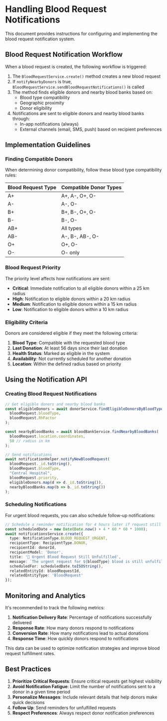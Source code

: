 # Handling Blood Request Notifications

This document provides instructions for configuring and implementing the blood request notification system.

## Blood Request Notification Workflow

When a blood request is created, the following workflow is triggered:

1. The `BloodRequestService.create()` method creates a new blood request
2. If `notifyNearbyDonors` is true, `BloodRequestService.sendBloodRequestNotifications()` is called
3. The method finds eligible donors and nearby blood banks based on:
   - Blood type compatibility
   - Geographic proximity
   - Donor eligibility
4. Notifications are sent to eligible donors and nearby blood banks through:
   - In-app notifications (always)
   - External channels (email, SMS, push) based on recipient preferences

## Implementation Guidelines

### Finding Compatible Donors

When determining donor compatibility, follow these blood type compatibility rules:

| Blood Request Type | Compatible Donor Types |
|-------------------|------------------------|
| A+                | A+, A-, O+, O-         |
| A-                | A-, O-                 |
| B+                | B+, B-, O+, O-         |
| B-                | B-, O-                 |
| AB+               | All types              |
| AB-               | A-, B-, AB-, O-        |
| O+                | O+, O-                 |
| O-                | O- only                |

### Blood Request Priority

The priority level affects how notifications are sent:

- **Critical**: Immediate notification to all eligible donors within a 25 km radius
- **High**: Notification to eligible donors within a 20 km radius
- **Medium**: Notification to eligible donors within a 15 km radius
- **Low**: Notification to eligible donors within a 10 km radius

### Eligibility Criteria

Donors are considered eligible if they meet the following criteria:

1. **Blood Type**: Compatible with the requested blood type
2. **Last Donation**: At least 56 days since their last donation
3. **Health Status**: Marked as eligible in the system
4. **Availability**: Not currently scheduled for another donation
5. **Location**: Within the defined radius based on priority

## Using the Notification API

### Creating Blood Request Notifications

```typescript
// Get eligible donors and nearby blood banks
const eligibleDonors = await donorService.findEligibleDonorsByBloodType(
  bloodRequest.bloodType,
  bloodRequest.RhFactor
);

const nearbyBloodBanks = await bloodBankService.findNearbyBloodBanks(
  bloodRequest.location.coordinates,
  50 // radius in km
);

// Send notifications
await notificationHelper.notifyNewBloodRequest(
  bloodRequest._id.toString(),
  bloodRequest.bloodType,
  "Central Hospital",
  bloodRequest.priority,
  eligibleDonors.map(d => d._id.toString()),
  nearbyBloodBanks.map(b => b._id.toString())
);
```

### Scheduling Notifications

For urgent blood requests, you can also schedule follow-up notifications:

```typescript
// Schedule a reminder notification for 4 hours later if request still unfulfilled
const scheduledDate = new Date(Date.now() + 4 * 60 * 60 * 1000);
await notificationsService.create({
  type: NotificationType.BLOOD_REQUEST_URGENT,
  recipientType: RecipientType.DONOR,
  recipientId: donorId,
  recipientModel: 'Donor',
  title: '🚨 Urgent Blood Request Still Unfulfilled',
  message: `The urgent request for ${bloodType} blood is still unfulfilled. Please consider donating if you can.`,
  scheduledFor: scheduledDate.toISOString(),
  relatedEntityId: bloodRequestId,
  relatedEntityType: 'BloodRequest'
});
```

## Monitoring and Analytics

It's recommended to track the following metrics:

1. **Notification Delivery Rate**: Percentage of notifications successfully delivered
2. **Response Rate**: How many donors respond to notifications
3. **Conversion Rate**: How many notifications lead to actual donations
4. **Response Time**: How quickly donors respond to notifications

This data can be used to optimize notification strategies and improve blood request fulfillment rates.

## Best Practices

1. **Prioritize Critical Requests**: Ensure critical requests get highest visibility
2. **Avoid Notification Fatigue**: Limit the number of notifications sent to a donor in a given time period
3. **Personalize Messages**: Include relevant details that help donors make quick decisions
4. **Follow Up**: Send reminders for unfulfilled requests
5. **Respect Preferences**: Always respect donor notification preferences
